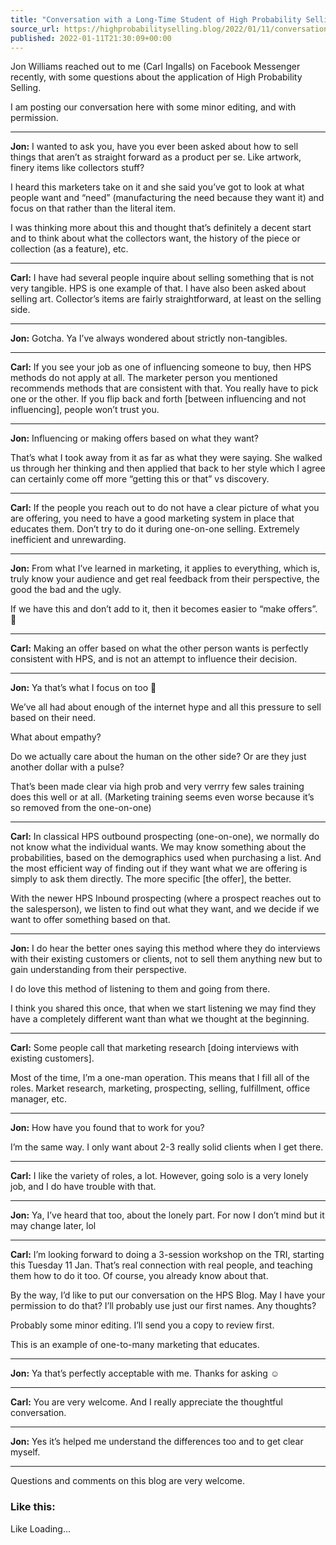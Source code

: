 ```yaml
---
title: "Conversation with a Long-Time Student of High Probability Selling"
source_url: https://highprobabilityselling.blog/2022/01/11/conversation-with-a-long-time-student-of-high-probability-selling
published: 2022-01-11T21:30:09+00:00
---
```

Jon Williams reached out to me (Carl Ingalls) on Facebook Messenger recently, with some questions about the application of High Probability Selling. 


I am posting our conversation here with some minor editing, and with permission. 




---



**Jon:** I wanted to ask you, have you ever been asked about how to sell things that aren’t as straight forward as a product per se. Like artwork, finery items like collectors stuff?


I heard this marketers take on it and she said you’ve got to look at what people want and “need” (manufacturing the need because they want it) and focus on that rather than the literal item.


I was thinking more about this and thought that’s definitely a decent start and to think about what the collectors want, the history of the piece or collection (as a feature), etc.





---


**Carl:** I have had several people inquire about selling something that is not very tangible. HPS is one example of that. I have also been asked about selling art. Collector’s items are fairly straightforward, at least on the selling side.




---


**Jon:** Gotcha. Ya I’ve always wondered about strictly non\-tangibles.




---


**Carl:** If you see your job as one of influencing someone to buy, then HPS methods do not apply at all. The marketer person you mentioned recommends methods that are consistent with that. You really have to pick one or the other. If you flip back and forth \[between influencing and not influencing], people won’t trust you.




---



**Jon:** Influencing or making offers based on what they want?


That’s what I took away from it as far as what they were saying. She walked us through her thinking and then applied that back to her style which I agree can certainly come off more “getting this or that” vs discovery.





---


**Carl:** If the people you reach out to do not have a clear picture of what you are offering, you need to have a good marketing system in place that educates them. Don’t try to do it during one\-on\-one selling. Extremely inefficient and unrewarding.




---



**Jon:** From what I’ve learned in marketing, it applies to everything, which is, truly know your audience and get real feedback from their perspective, the good the bad and the ugly.


If we have this and don’t add to it, then it becomes easier to “make offers”. 🙂





---


**Carl:** Making an offer based on what the other person wants is perfectly consistent with HPS, and is not an attempt to influence their decision.




---



**Jon:** Ya that’s what I focus on too 🙂


We’ve all had about enough of the internet hype and all this pressure to sell based on their need.


What about empathy?


Do we actually care about the human on the other side? Or are they just another dollar with a pulse?


That’s been made clear via high prob and very verrry few sales training does this well or at all. (Marketing training seems even worse because it’s so removed from the one\-on\-one)




---



**Carl:** In classical HPS outbound prospecting (one\-on\-one), we normally do not know what the individual wants. We may know something about the probabilities, based on the demographics used when purchasing a list. And the most efficient way of finding out if they want what we are offering is simply to ask them directly. The more specific \[the offer], the better.


With the newer HPS Inbound prospecting (where a prospect reaches out to the salesperson), we listen to find out what they want, and we decide if we want to offer something based on that.




---



**Jon:** I do hear the better ones saying this method where they do interviews with their existing customers or clients, not to sell them anything new but to gain understanding from their perspective.


I do love this method of listening to them and going from there.


I think you shared this once, that when we start listening we may find they have a completely different want than what we thought at the beginning.







---



**Carl:** Some people call that marketing research \[doing interviews with existing customers].


Most of the time, I’m a one\-man operation. This means that I fill all of the roles. Market research, marketing, prospecting, selling, fulfillment, office manager, etc.




---



**Jon:** How have you found that to work for you?


I’m the same way. I only want about 2\-3 really solid clients when I get there.






---


**Carl:** I like the variety of roles, a lot. However, going solo is a very lonely job, and I do have trouble with that.




---


**Jon:** Ya, I’ve heard that too, about the lonely part. For now I don’t mind but it may change later, lol




---



**Carl:** I’m looking forward to doing a 3\-session workshop on the TRI, starting this Tuesday 11 Jan. That’s real connection with real people, and teaching them how to do it too. Of course, you already know about that.


By the way, I’d like to put our conversation on the HPS Blog. May I have your permission to do that? I’ll probably use just our first names. Any thoughts?


Probably some minor editing. I’ll send you a copy to review first.


This is an example of one\-to\-many marketing that educates.





---


**Jon:** Ya that’s perfectly acceptable with me. Thanks for asking ☺️




---


**Carl:** You are very welcome. And I really appreciate the thoughtful conversation.




---


**Jon:** Yes it’s helped me understand the differences too and to get clear myself.




---


Questions and comments on this blog are very welcome. 


### Like this:

Like Loading...

